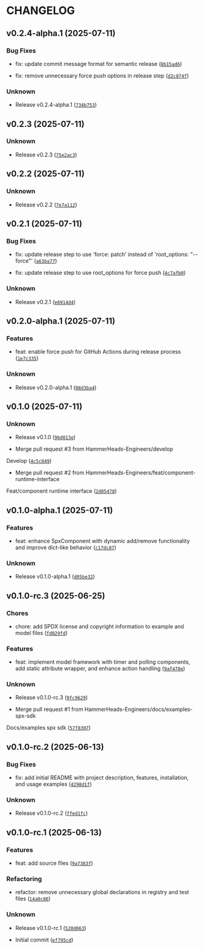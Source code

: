 # CHANGELOG


## v0.2.4-alpha.1 (2025-07-11)

### Bug Fixes

* fix: update commit message format for semantic release ([`8b15ad6`](https://github.com/HammerHeads-Engineers/spx-sdk/commit/8b15ad62b1b029daf1785161400a4d73876385e6))

* fix: remove unnecessary force push options in release step ([`d2c874f`](https://github.com/HammerHeads-Engineers/spx-sdk/commit/d2c874fa5b726d4d09d4a86d77370f257d5a4f60))

### Unknown

* Release v0.2.4-alpha.1 ([`734b753`](https://github.com/HammerHeads-Engineers/spx-sdk/commit/734b75358d7874f4c3e7633522efa182d2854f37))


## v0.2.3 (2025-07-11)

### Unknown

* Release v0.2.3 ([`75e2ac3`](https://github.com/HammerHeads-Engineers/spx-sdk/commit/75e2ac3316ec8768a45293cb4c11d2dec86cc57d))


## v0.2.2 (2025-07-11)

### Unknown

* Release v0.2.2 ([`7e7a112`](https://github.com/HammerHeads-Engineers/spx-sdk/commit/7e7a112079631afbff3937f7d0dae35baeee9681))


## v0.2.1 (2025-07-11)

### Bug Fixes

* fix: update release step to use 'force: patch' instead of 'root_options: "--force"' ([`a63ba77`](https://github.com/HammerHeads-Engineers/spx-sdk/commit/a63ba777dc7c7e71de115e1323ae9332d755d394))

* fix: update release step to use root_options for force push ([`4c7afb0`](https://github.com/HammerHeads-Engineers/spx-sdk/commit/4c7afb00bc657843ffc2d7cc4f73000ca28b3498))

### Unknown

* Release v0.2.1 ([`e6914d4`](https://github.com/HammerHeads-Engineers/spx-sdk/commit/e6914d411081e4c1c09c63b32aed397142a5bbfc))


## v0.2.0-alpha.1 (2025-07-11)

### Features

* feat: enable force push for GitHub Actions during release process ([`1e7c335`](https://github.com/HammerHeads-Engineers/spx-sdk/commit/1e7c335041dd96adae15479d938bf061d1269e8e))

### Unknown

* Release v0.2.0-alpha.1 ([`08d3ba4`](https://github.com/HammerHeads-Engineers/spx-sdk/commit/08d3ba438acaaaa8ece9055e8deb84790959268d))


## v0.1.0 (2025-07-11)

### Unknown

* Release v0.1.0 ([`96d013e`](https://github.com/HammerHeads-Engineers/spx-sdk/commit/96d013e87f8bf592fa52ef077de5f154b0c40a95))

* Merge pull request #3 from HammerHeads-Engineers/develop

Develop ([`4c5c849`](https://github.com/HammerHeads-Engineers/spx-sdk/commit/4c5c849426879c75f2bd641f24d2b0ad5d40e6d5))

* Merge pull request #2 from HammerHeads-Engineers/feat/component-runtime-interface

Feat/component runtime interface ([`2d05478`](https://github.com/HammerHeads-Engineers/spx-sdk/commit/2d0547899f198b30802dff793a27f2845c3d59de))


## v0.1.0-alpha.1 (2025-07-11)

### Features

* feat: enhance SpxComponent with dynamic add/remove functionality and improve dict-like behavior ([`c17dc87`](https://github.com/HammerHeads-Engineers/spx-sdk/commit/c17dc878648134350570c7c95de0cd04ba991b1c))

### Unknown

* Release v0.1.0-alpha.1 ([`d05be32`](https://github.com/HammerHeads-Engineers/spx-sdk/commit/d05be328a9294514988221d444bd72d008538e80))


## v0.1.0-rc.3 (2025-06-25)

### Chores

* chore: add SPDX license and copyright information to example and model files ([`fd029fd`](https://github.com/HammerHeads-Engineers/spx-sdk/commit/fd029fd17a7652c19319cfb56ab442802f4a0ac6))

### Features

* feat: implement model framework with timer and polling components, add static attribute wrapper, and enhance action handling ([`9af478e`](https://github.com/HammerHeads-Engineers/spx-sdk/commit/9af478e0283f8dc9656f012571e355c5e07f0913))

### Unknown

* Release v0.1.0-rc.3 ([`9fc9629`](https://github.com/HammerHeads-Engineers/spx-sdk/commit/9fc96290976edc0166951b1327c9352838df439c))

* Merge pull request #1 from HammerHeads-Engineers/docs/examples-spx-sdk

Docs/examples spx sdk ([`57f8307`](https://github.com/HammerHeads-Engineers/spx-sdk/commit/57f8307ce0a2f35054ea1087430d0fe0612af65b))


## v0.1.0-rc.2 (2025-06-13)

### Bug Fixes

* fix: add initial README with project description, features, installation, and usage examples ([`4298d1f`](https://github.com/HammerHeads-Engineers/spx-sdk/commit/4298d1fb3dea1b1fb82b4bc54f7961c56dbf0ae3))

### Unknown

* Release v0.1.0-rc.2 ([`ffed1fc`](https://github.com/HammerHeads-Engineers/spx-sdk/commit/ffed1fc0e141af177a29681f5d9ea089d5b2a55c))


## v0.1.0-rc.1 (2025-06-13)

### Features

* feat: add source files ([`9a7383f`](https://github.com/HammerHeads-Engineers/spx-sdk/commit/9a7383f604cb789183fcc982581ad2d50358f18d))

### Refactoring

* refactor: remove unnecessary global declarations in registry and test files ([`14a0c86`](https://github.com/HammerHeads-Engineers/spx-sdk/commit/14a0c86cc82339d1180b5d90a583bde2edebb8fd))

### Unknown

* Release v0.1.0-rc.1 ([`520d063`](https://github.com/HammerHeads-Engineers/spx-sdk/commit/520d063afb679b1dc0b67732d80e18b343aba0ec))

* Initial commit ([`ef795cd`](https://github.com/HammerHeads-Engineers/spx-sdk/commit/ef795cd8eab70b25e6ec6e5d1ae6480cf3a43f42))
